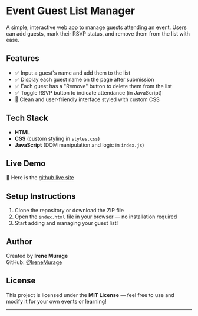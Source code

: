 # Event Guest List Manager 

A simple, interactive web app to manage guests attending an event. Users can add guests, mark their RSVP status, and remove them from the list with ease.

## Features

- ✅ Input a guest's name and add them to the list
- ✅ Display each guest name on the page after submission
- ✅ Each guest has a "Remove" button to delete them from the list
- ✅ Toggle RSVP button to indicate attendance (in JavaScript)
- 🧼 Clean and user-friendly interface styled with custom CSS

## Tech Stack

- **HTML**
- **CSS** (custom styling in `styles.css`)
- **JavaScript** (DOM manipulation and logic in `index.js`)

## Live Demo

🔗 Here is the [github live site](https://irenemurage.github.io/Event-Guest-List-Manager/)  

## Setup Instructions

1. Clone the repository or download the ZIP file
2. Open the `index.html` file in your browser — no installation required
3. Start adding and managing your guest list!

## Author

Created by **Irene Murage**  
GitHub: [@IreneMurage](https://github.com/IreneMurage)

## License

This project is licensed under the **MIT License** — feel free to use and modify it for your own events or learning!

---

